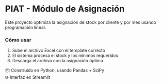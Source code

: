 # PIAT - Módulo de Asignación

Este proyecto optimiza la asignación de stock por cliente y por mes usando programación lineal.

### Cómo usar
1. Sube el archivo Excel con el template correcto
2. El sistema procesa el stock y los mínimos requeridos
3. Descarga el archivo con la asignación óptima

📦 Construido en Python, usando Pandas + SciPy  
🌐 Interfaz en Streamlit
